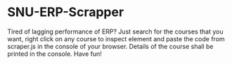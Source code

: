 # SNU-ERP-Scrapper
Tired of lagging performance of ERP?
Just search for the courses that you want, right click on any course to inspect element and paste the code from scraper.js in the console of your browser. Details of the course shall be printed in the console.
Have fun!
